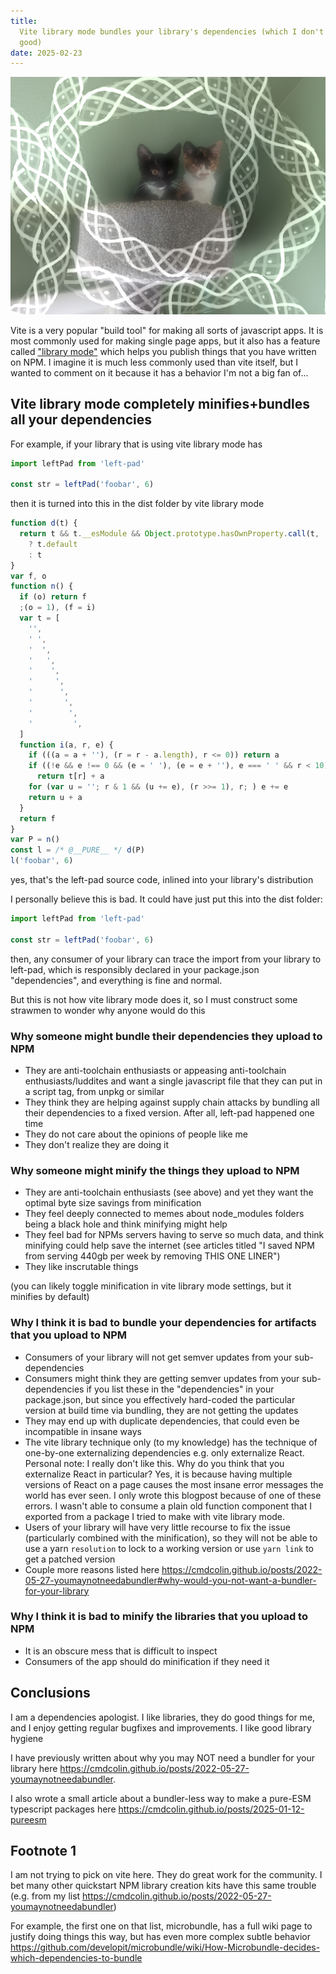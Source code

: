 ```yaml
---
title:
  Vite library mode bundles your library's dependencies (which I don't think is
  good)
date: 2025-02-23
---
```


![my cats](/chiblets.jpg)

Vite is a very popular "build tool" for making all sorts of javascript apps. It
is most commonly used for making single page apps, but it also has a feature
called ["library mode"](https://vite.dev/guide/build#library-mode) which helps
you publish things that you have written on NPM. I imagine it is much less
commonly used than vite itself, but I wanted to comment on it because it has a
behavior I'm not a big fan of...

## Vite library mode completely minifies+bundles all your dependencies

For example, if your library that is using vite library mode has

```typescript
import leftPad from 'left-pad'

const str = leftPad('foobar', 6)
```

then it is turned into this in the dist folder by vite library mode

```typescript
function d(t) {
  return t && t.__esModule && Object.prototype.hasOwnProperty.call(t, 'default')
    ? t.default
    : t
}
var f, o
function n() {
  if (o) return f
  ;(o = 1), (f = i)
  var t = [
    '',
    ' ',
    '  ',
    '   ',
    '    ',
    '     ',
    '      ',
    '       ',
    '        ',
    '         ',
  ]
  function i(a, r, e) {
    if (((a = a + ''), (r = r - a.length), r <= 0)) return a
    if ((!e && e !== 0 && (e = ' '), (e = e + ''), e === ' ' && r < 10))
      return t[r] + a
    for (var u = ''; r & 1 && (u += e), (r >>= 1), r; ) e += e
    return u + a
  }
  return f
}
var P = n()
const l = /* @__PURE__ */ d(P)
l('foobar', 6)
```

yes, that's the left-pad source code, inlined into your library's distribution

I personally believe this is bad. It could have just put this into the dist
folder:

```typescript
import leftPad from 'left-pad'

const str = leftPad('foobar', 6)
```

then, any consumer of your library can trace the import from your library to
left-pad, which is responsibly declared in your package.json "dependencies", and
everything is fine and normal.

But this is not how vite library mode does it, so I must construct some strawmen
to wonder why anyone would do this

### Why someone might bundle their dependencies they upload to NPM

- They are anti-toolchain enthusiasts or appeasing anti-toolchain
  enthusiasts/luddites and want a single javascript file that they can put in a
  script tag, from unpkg or similar
- They think they are helping against supply chain attacks by bundling all their
  dependencies to a fixed version. After all, left-pad happened one time
- They do not care about the opinions of people like me
- They don't realize they are doing it

### Why someone might minify the things they upload to NPM

- They are anti-toolchain enthusiasts (see above) and yet they want the optimal
  byte size savings from minification
- They feel deeply connected to memes about node_modules folders being a black
  hole and think minifying might help
- They feel bad for NPMs servers having to serve so much data, and think
  minifying could help save the internet (see articles titled "I saved NPM from
  serving 440gb per week by removing THIS ONE LINER")
- They like inscrutable things

(you can likely toggle minification in vite library mode settings, but it
minifies by default)

### Why I think it is bad to bundle your dependencies for artifacts that you upload to NPM

- Consumers of your library will not get semver updates from your
  sub-dependencies
- Consumers might think they are getting semver updates from your
  sub-dependencies if you list these in the "dependencies" in your package.json,
  but since you effectively hard-coded the particular version at build time via
  bundling, they are not getting the updates
- They may end up with duplicate dependencies, that could even be incompatible
  in insane ways
- The vite library technique only (to my knowledge) has the technique of
  one-by-one externalizing dependencies e.g. only externalize React. Personal
  note: I really don't like this. Why do you think that you externalize React in
  particular? Yes, it is because having multiple versions of React on a page
  causes the most insane error messages the world has ever seen. I only wrote
  this blogpost because of one of these errors. I wasn't able to consume a plain
  old function component that I exported from a package I tried to make with
  vite library mode.
- Users of your library will have very little recourse to fix the issue
  (particularly combined with the minification), so they will not be able to use
  a yarn `resolution` to lock to a working version or use `yarn link` to get a
  patched version
- Couple more reasons listed here
  https://cmdcolin.github.io/posts/2022-05-27-youmaynotneedabundler#why-would-you-not-want-a-bundler-for-your-library

### Why I think it is bad to minify the libraries that you upload to NPM

- It is an obscure mess that is difficult to inspect
- Consumers of the app should do minification if they need it

## Conclusions

I am a dependencies apologist. I like libraries, they do good things for me, and
I enjoy getting regular bugfixes and improvements. I like good library hygiene

I have previously written about why you may NOT need a bundler for your library
here https://cmdcolin.github.io/posts/2022-05-27-youmaynotneedabundler.

I also wrote a small article about a bundler-less way to make a pure-ESM
typescript packages here https://cmdcolin.github.io/posts/2025-01-12-pureesm

## Footnote 1

I am not trying to pick on vite here. They do great work for the community. I
bet many other quickstart NPM library creation kits have this same trouble (e.g.
from my list https://cmdcolin.github.io/posts/2022-05-27-youmaynotneedabundler)

For example, the first one on that list, microbundle, has a full wiki page to
justify doing things this way, but has even more complex subtle behavior
https://github.com/developit/microbundle/wiki/How-Microbundle-decides-which-dependencies-to-bundle
